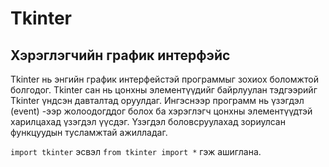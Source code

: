 # Tkinter
## Хэрэглэгчийн график интерфэйс

Tkinter нь энгийн график интерфейстэй программыг зохиох боломжтой болгодог. Tkinter сан нь цонхны элементүүдийг байрлуулан тэдгээрийг Tkinter үндсэн давталтад оруулдаг. Ингэснээр программ нь үзэгдэл (event) -ээр жолоодогддог болох ба хэрэглэгч цонхны элементүүдтэй харилцахад үзэгдэл үүсдэг. Үзэгдэл боловсруулахад зориулсан функцуудын тусламжтай ажилладаг.

`import tkinter` эсвэл `from tkinter import *` гэж ашиглана.
